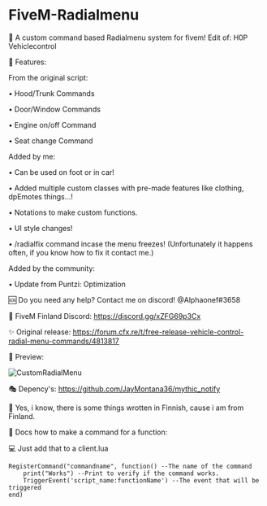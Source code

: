 # FiveM-Radialmenu
🎈 A custom command based Radialmenu system for fivem! Edit of:  H0P Vehiclecontrol

🎃 Features:

   From the original script:
  
   • Hood/Trunk Commands

   • Door/Window Commands

   • Engine on/off Command

   • Seat change Command

   Added by me:
   
   • Can be used on foot or in car!

   • Added multiple custom classes with pre-made features like clothing, dpEmotes things...!

   • Notations to make custom functions.

   • UI style changes!

   • /radialfix command incase the menu freezes! (Unfortunately it happens often, if you know how to fix it contact me.)


   Added by the community:

   • Update from Puntzi: Optimization

🆘 Do you need any help? Contact me on discord! @Alphaonef#3658

💬 FiveM Finland Discord: https://discord.gg/xZFG69p3Cx

✨ Original release: https://forum.cfx.re/t/free-release-vehicle-control-radial-menu-commands/4813817

📸 Preview:

 ![CustomRadialMenu](https://user-images.githubusercontent.com/71275992/160847156-1035fbb7-d854-4a65-bc74-8d5f0273c200.PNG)

🎭 Depency's: https://github.com/JayMontana36/mythic_notify

💙 Yes, i know, there is some things wrotten in Finnish, cause i am from Finland.

📃 Docs how to make a command for a function:

💻 Just add that to a client.lua

```
RegisterCommand("commandname", function() --The name of the command
    print("Works") --Print to verify if the command works.
    TriggerEvent('script_name:functionName') --The event that will be triggered 
end)
